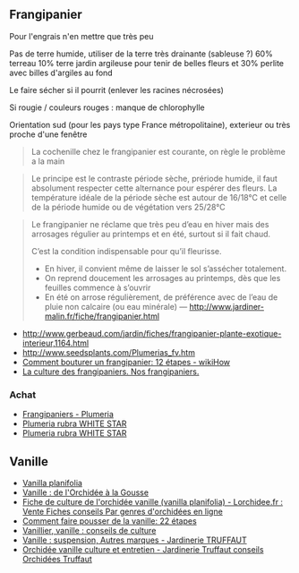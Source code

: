 ## Frangipanier

Pour l'engrais n'en mettre que très peu


Pas de terre humide, utiliser de la terre très drainante (sableuse ?)
60% terreau 10% terre jardin argileuse pour tenir de belles fleurs et 30% perlite avec billes d'argiles au fond

Le faire sécher si il pourrit (enlever les racines nécrosées)

Si rougie / couleurs rouges : manque de chlorophylle

Orientation sud (pour les pays type France métropolitaine), exterieur ou très proche d'une fenêtre

> La cochenille chez le frangipanier est courante, on règle le problème a la main

> Le principe est le contraste période sèche, prériode humide, il faut absolument respecter cette alternance pour espérer des fleurs.
> La température idéale de la période sèche est autour de 16/18°C et celle de la période humide ou de végétation vers 25/28°C

> Le frangipanier ne réclame que très peu d’eau en hiver mais des arrosages régulier au printemps et en été, surtout si il fait chaud.
> 
> C’est la condition indispensable pour qu’il fleurisse.
> 
> - En hiver, il convient même de laisser le sol s’assécher totalement.
> - On reprend doucement les arrosages au printemps, dès que les feuilles commence à s’ouvrir
> - En été on arrose régulièrement, de préférence avec de l’eau de pluie non calcaire (ou eau minérale)
— http://www.jardiner-malin.fr/fiche/frangipanier.html

- http://www.gerbeaud.com/jardin/fiches/frangipanier-plante-exotique-interieur,1164.html
- http://www.seedsplants.com/Plumerias_fv.htm
- [Comment bouturer un frangipanier: 12 étapes - wikiHow](http://fr.wikihow.com/bouturer-un-frangipanier)
- [La culture des frangipaniers. Nos frangipaniers.](http://doigtsvertsjardin.forumgratuit.org/t593-la-culture-des-frangipaniers-nos-frangipaniers)

### Achat

- [Frangipaniers - Plumeria](http://www.seedsplants.com/ResultChoix2_Plumeria.php?pageNum_RsGenerale=0&totalRows_RsGenerale=16&Lang=fr&Titre=Frangipaniers%20-%20Plumeria&Patch=1&FL=W#8)
- [Plumeria rubra WHITE STAR](http://www.seedsplants.com/Fiche2.php?Lang=fr&Ref=214&Designation=Plumeria%20rubra%20WHITE%20STAR)
- [Plumeria rubra WHITE STAR](http://www.baobabs.com/Fiche2.php?Lang=en&Ref=214)

## Vanille

- [Vanilla planifolia](http://www.seedsplants.com/Fiche2.php?Lang=fr&Ref=258)
- [Vanille : de l'Orchidée à la Gousse](http://www.gerbeaud.com/jardin/fiches/vanille-orchidee,1269.html)
- [Fiche de culture de l'orchidée vanille (vanilla planifolia) - Lorchidee.fr : Vente Fiches conseils Par genres d'orchidées en ligne](https://www.lorchidee.fr/62-vanille.html)
- [Comment faire pousser de la vanille: 22 étapes](http://fr.wikihow.com/faire-pousser-de-la-vanille)
- [Vanillier, vanille : conseils de culture](http://www.aujardin.info/plantes/vanillier.php)
- [Vanille : suspension, Autres marques - Jardinerie TRUFFAUT](http://www.truffaut.com/produit/vanille-suspension/19354/10593)
- [Orchidée vanille culture et entretien - Jardinerie Truffaut conseils Orchidées Truffaut](http://www.truffaut.com/jardin/plantes-interieur/orchidees/Pages/conseil-entretien-fructification-orchidee-vanille.aspx)